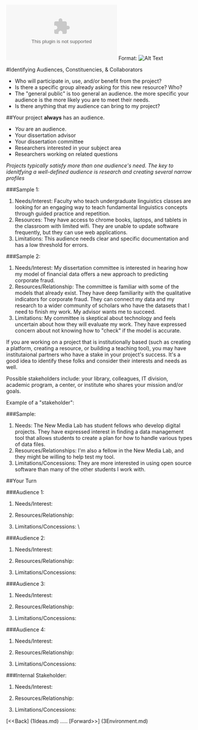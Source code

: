 ![GCDRI logo](images/gcdrilogo.ai) 
Format: ![Alt Text](url)


#Identifying Audiences, Constituencies, & Collaborators

 * Who will participate in, use, and/or benefit from the project? 
 * Is there a specific group already asking for this new resource? Who? 
 * The "general public" is too general an audience. the more specific your audience is the more likely you are to meet their needs. 
 * Is there anything that my audience can bring to my project?

##Your project **always** has an audience. 

 * *You* are an audience. 
 * Your dissertation advisor
 * Your dissertation committee
 * Researchers interested in your subject area
 * Researchers working on related questions


 *Projects typically satisfy more than one audience's need. The key to idenitfying a well-defined audience is research and creating several narrow profiles*
 
###Sample 1: 

1. Needs/Interest: Faculty who teach undergraduate linguistics classes are looking for an engaging way to teach fundamental linguistics concepts through guided practice and repetition. 
2. Resources: They have access to chrome books, laptops, and tablets in the classroom with limited wifi. They are unable to update software frequently, but they can use web applications. 
3. Limitations: This audience needs clear and specific documentation and has a low threshold for errors. 

###Sample 2: 

1. Needs/Interest: My dissertation committee is interested in hearing how my model of financial data offers a new approach to predicting corporate fraud. 
2. Resources/Relationship: The committee is familiar with some of the models that already exist. They have deep familiarity with the qualitative indicators for corporate fraud. They can connect my data and my research to a wider community of scholars who have the datasets that I need to finish my work. My advisor wants me to succeed. 
3. Limitations: My committee is skeptical about technology and feels uncertain about how they will evaluate my work. They have expressed concern about not knowing how to "check" if the model is accurate. 

If you are working on a project that is institutionally based (such as creating a platform, creating a resource, or building a teaching tool), you may have institutaional partners who have a stake in your project's success.  It's a good idea to identify these folks and consider their interests and needs as well. 

Possible stakeholders include: your library, colleagues, IT division, academic program, a center, or institute who shares your mission and/or goals. 

Example of a "stakeholder":

###Sample: 
1. Needs: The New Media Lab has student fellows who develop digital projects. They have expressed interest in finding a data management tool that allows students to create a plan for how to handle various types of data files. 
2. Resources/Relationships: I'm also a fellow in the New Media Lab, and they might be willing to help test my tool. 
3. Limitations/Concessions: They are more interested in using open source software than many of the other students I work with. 


 ##Your Turn

 ###Audience 1: 

 1. Needs/Interest: 

 2. Resources/Relationship: 

 3. Limitations/Concessions: \


###Audience 2: 

 1. Needs/Interest: 

 2. Resources/Relationship: 

 3. Limitations/Concessions: 


###Audience 3: 

 1. Needs/Interest: 

 2. Resources/Relationship: 

 3. Limitations/Concessions: 


###Audience 4: 

 1. Needs/Interest: 

 2. Resources/Relationship: 

 3. Limitations/Concessions: 


###Internal Stakeholder: 

1. Needs/Interest: 

2. Resources/Relationship: 

3. Limitations/Concessions: 



[<<Back] (1Ideas.md)	.....	[Forward>>] (3Environment.md)

